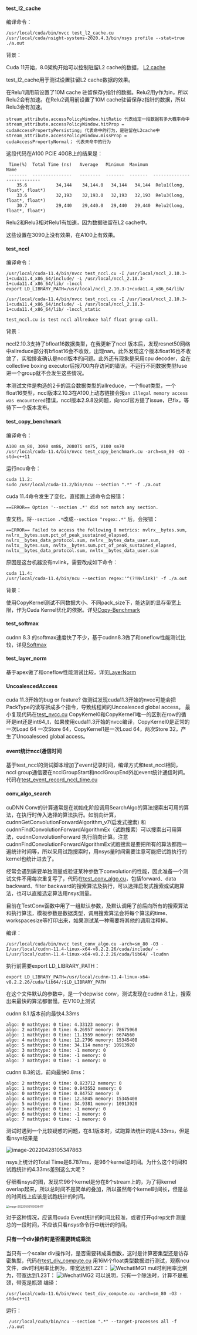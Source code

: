 



#### test_l2_cache 

编译命令：

```
/usr/local/cuda/bin/nvcc test_l2_cache.cu
/usr/local/cuda/nsight-systems-2020.4.3/bin/nsys profile --stat=true ./a.out
```
背景：

Cuda 11开始，8.0架构开始可以控制驻留L2 cache的数据， [L2 cache](https://docs.nvidia.com/cuda/cuda-c-best-practices-guide/index.html#L2-cache)

test_l2_cache用于测试设置驻留L2 cache数据的效果。

在Relu1调用前设置了10M cache 驻留保存y指针的数据。Relu2用y作为in，所以Relu2会有加速。在Relu2调用前设置了10M cache驻留保存z指针的数据，所以Relu3会有加速。

```
stream_attribute.accessPolicyWindow.hitRatio 代表给定一段数据有多大概率命中
stream_attribute.accessPolicyWindow.hitProp = cudaAccessPropertyPersisting; 代表命中的行为，是驻留在L2cache中
stream_attribute.accessPolicyWindow.missProp = cudaAccessPropertyNormal； 代表未命中的行为
```

这段代码在A100 PCIE 40GB上的结果是：

```
 Time(%)  Total Time (ns)   Average   Minimum  Maximum             Name
 -------  ---------------   --------  -------  -------  ---------------------------
    35.6           34,144    34,144.0   34,144   34,144  Relu1(long, float*, float*)
    33.6           32,193    32,193.0   32,193   32,193  Relu3(long, float*, float*)
    30.7           29,440    29,440.0   29,440   29,440  Relu2(long, float*, float*)
```

Relu2和Relu3相对Relu1有加速，因为数据驻留在L2 cache中。

这些设置在3090上没有效果，在A100上有效果。



#### test_nccl

编译命令：

```
/usr/local/cuda-11.4/bin/nvcc test_nccl.cu -I /usr/local/nccl_2.10.3-1+cuda11.4_x86_64/include/ -L /usr/local/nccl_2.10.3-1+cuda11.4_x86_64/lib/ -lnccl
export LD_LIBRARY_PATH=/usr/local/nccl_2.10.3-1+cuda11.4_x86_64/lib/

/usr/local/cuda-11.4/bin/nvcc test_nccl.cu -I /usr/local/nccl_2.10.3-1+cuda11.4_x86_64/include/ -L /usr/local/nccl_2.10.3-1+cuda11.4_x86_64/lib/ -lnccl_static

test_nccl.cu is test nccl allreduce half float group call.
```

背景：

nccl2.10.3支持了bfloat16数据类型，在我更新了nccl 版本后，发现resnet50网络中allreduce部分有bfloat16会不收敛，出现nan。此外发现这个版本float16也不收敛了，实验排查确认是nccl版本的问题。此外还有现象是采用cpu decoder，会在collective boxing executor后报700内存访问的错误。不运行不同数据类型fuse进一个group就不会发生这些情况。

本测试文件是构造的2卡的混合数据类型的allreduce，一个float类型，一个float16类型，nccl版本2.10.3在A100上动态链接会报`an illegal memory access was encountered`错误，nccl版本2.9.8没问题，向nccl官方提了issue，已fix，等待下一个版本发布。

#### test_copy_benchmark
编译命令：
```
A100 sm_80, 3090 sm86, 2080Ti sm75, V100 sm70
/usr/local/cuda-11.4/bin/nvcc test_copy_benchmark.cu -arch=sm_80 -O3 -std=c++11
```
运行ncu命令：
```
cuda 11.2:
sudo /usr/local/cuda-11.2/bin/ncu --section ".*" -f ./a.out
```

cuda 11.4命令发生了变化，直接跑上述命令会报错：

```
==ERROR== Option '--section .*' did not match any section.
```

查文档，将`--section .*`改成`--section "regex:.*"` 后，会报错：

```
==ERROR== Failed to access the following 8 metrics: nvlrx__bytes.sum, nvlrx__bytes.sum.pct_of_peak_sustained_elapsed, nvlrx__bytes_data_protocol.sum, nvlrx__bytes_data_user.sum, nvltx__bytes.sum, nvltx__bytes.sum.pct_of_peak_sustained_elapsed, nvltx__bytes_data_protocol.sum, nvltx__bytes_data_user.sum
```

原因是这台机器没有nvlink，需要改成如下命令：

```
cuda 11.4:
/usr/local/cuda-11.4/bin/ncu --section regex:'^(?!Nvlink)' -f ./a.out
```

背景：  

使用CopyKernel测试不同数据大小、不同pack_size下，能达到的显存带宽上限，作为Cuda Kernel优化的依据。详见[Copy-Benchmark](doc/copy_benchmark.md)


#### test_softmax

cudnn 8.3 的softmax速度快了不少，基于cudnn8.3做了和oneflow性能测试比较，详见[Softmax](doc/softmax.md)

#### test_layer_norm

基于apex做了和oneflow性能测试比较，详见[LayerNorm](doc/layer_norm.md)

#### UncoalescedAccess
cuda 11.3开始的bug or feature?
做测试发现cuda11.3开始的nvcc可能会把PackType的读写拆成多个指令，导致线程间的Uncoalesced global access。
最小复现代码在[test_nvcc.cu](./test_nvcc.cu)
CopyKernel0和CopyKernel1唯一的区别在row的循环是int还是int64_t，如果使用cuda11.3开始的nvcc编译，CopyKernel0是正常的一次Load 64 一次Store 64，CopyKernel1是一次Load 64，两次Store 32，产生了Uncoalesced global access。

#### event统计nccl通信时间 

基于test_nccl的测试脚本增加了event记录时间，编译方式和test_nccl相同，nccl group通信要在ncclGroupStart和ncclGroupEnd外加event统计通信时间。代码在[test_event_record_nccl_time.cu](./test_event_record_nccl_time.cu)

#### conv_algo_search

cuDNN Conv的计算通常是在初始化阶段调用SearchAlgo的算法搜索出可用的算法，在执行时传入选择的算法执行。如前向计算，cudnnGetConvolutionForwardAlgorithm_v7(启发式搜索) 和cudnnFindConvolutionForwardAlgorithmEx（试跑搜索）可以搜索出可用算法，cudnnConvolutionForward 执行前向计算。注意cudnnFindConvolutionForwardAlgorithmEx试跑搜索是要把所有的算法都跑一遍统计时间等，所以采用试跑搜索时，用nsys量时间需要注意可能把试跑执行的kernel也统计进去了。

经常会遇到需要单独测量或验证某种参数下convolution的性能，因此准备一个测试文件不用每次重复写了，代码在[test_conv_algo.cu](./test_conv_algo.cu)，包括forward、data backward、filter backward的搜索算法及执行，可以选择启发式搜索或试跑算法，也可以直接选定算法用nsys测量。

目前在TestConv函数中用了一组默认参数，及默认调用了前后向所有的搜索算法和执行算法，模板参数是数据类型，调用搜索算法会将每个算法的time、workspacesize等打印出来，如果测试某一种需要将其他的调用注释掉。

编译：

```
/usr/local/cuda/bin/nvcc test_conv_algo.cu -arch=sm_80 -O3 -I/usr/local/cudnn-11.4-linux-x64-v8.2.2.26/cuda/include/ -L/usr/local/cudnn-11.4-linux-x64-v8.2.2.26/cuda/lib64/ -lcudnn
```

执行前需要export LD_LIBRARY_PATH：

```
export LD_LIBRARY_PATH=/usr/local/cudnn-11.4-linux-x64-v8.2.2.26/cuda/lib64/:$LD_LIBRARY_PATH
```

在这个文件默认的参数中，是一个depwise conv，测试发现在cudnn 8.1上，搜索出来最快的算法都很慢。在V100上测试

cudnn 8.1 版本前向最快4.33ms

```
algo: 0 mathtype: 0 time: 4.33123 memory: 0
algo: 2 mathtype: 0 time: 6.26957 memory: 78675968
algo: 1 mathtype: 0 time: 11.1559 memory: 6674560
algo: 4 mathtype: 0 time: 12.2796 memory: 15345408
algo: 5 mathtype: 0 time: 34.114 memory: 10913920
algo: 3 mathtype: 0 time: -1 memory: 0
algo: 6 mathtype: 0 time: -1 memory: 0
algo: 7 mathtype: 0 time: -1 memory: 0
```

cudnn 8.3的话，前向最快0.8ms：

```
algo: 2 mathtype: 0 time: 0.823712 memory: 0
algo: 1 mathtype: 0 time: 0.843552 memory: 0
algo: 0 mathtype: 0 time: 0.84752 memory: 0
algo: 4 mathtype: 0 time: 12.5845 memory: 15345408
algo: 5 mathtype: 0 time: 34.9381 memory: 10913920
algo: 3 mathtype: 0 time: -1 memory: 0
algo: 6 mathtype: 0 time: -1 memory: 0
algo: 7 mathtype: 0 time: -1 memory: 0
```

测试时遇到一个比较疑惑的问题，在8.1版本时，试跑算法统计的是4.33ms，但是看nsys结果是

![image-20220428105347863](doc/image/image-20220428105347863.png)

nsys上统计的Total Time是6.787ms，是96个kernel总时间。为什么这个时间和试跑统计的4.33ms差别这么大呢？

仔细看nsys的图，发现它96个kernel是分在8个stream上的，为了将kernel overlap起来，所以总时间不是简单的叠加，所以虽然每个kernel时间长，但是总的时间线上应该是试跑统计的时间。

<img src="doc/image/image-20220502103038417.png" alt="image-20220502103038417" style="zoom:50%;" />

对于这种情况，应该用cuda Event统计的时间比较准，或者打开qdrep文件测量总的一段时间，不应该只看nsys命令行中统计的时间。

#### 只有一个div操作时是否需要转成乘法
当只有一个scalar div操作时，是否需要转成乘倒数，这时是计算密集型还是访存密集型，代码在[test_div_compute.cu](code/elemwise/test_div_compute.cu)
用16M个float类型数据进行测试，观察ncu文件，div时利用率比例为，带宽达到1.22T：
![WechatIMG1](doc/image/WechatIMG1.png)
mul时利用率比例为，带宽达到1.23T：
![WechatIMG2](doc/image/WechatIMG2.png)
可以说明，只有一个除法时，计算不是瓶颈，带宽是瓶颈
编译：
```
/usr/local/cuda-11.6/bin/nvcc test_div_compute.cu -arch=sm_80 -O3 -std=c++11
```
运行：
```
 /usr/local/cuda/bin/ncu --section ".*" --target-processes all -f ./a.out
```
